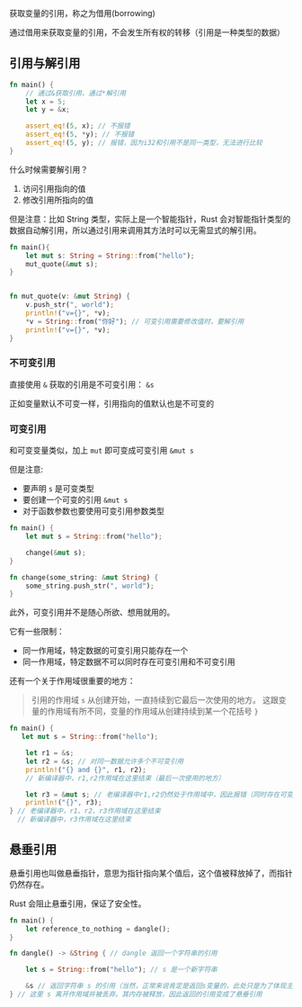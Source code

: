 获取变量的引用，称之为借用(borrowing)

通过借用来获取变量的引用，不会发生所有权的转移（引用是一种类型的数据）

## 引用与解引用

```rust
fn main() {
	// 通过&获取引用，通过*解引用
    let x = 5;
    let y = &x;

    assert_eq!(5, x); // 不报错
    assert_eq!(5, *y); // 不报错
    assert_eq!(5, y); // 报错，因为i32和引用不是同一类型，无法进行比较
}
```

什么时候需要解引用？

1. 访问引用指向的值
2. 修改引用所指向的值

但是注意：比如 String 类型，实际上是一个智能指针，Rust 会对智能指针类型的数据自动解引用，所以通过引用来调用其方法时可以无需显式的解引用。

```rust
fn main(){
	let mut s: String = String::from("hello");
	mut_quote(&mut s);
}


fn mut_quote(v: &mut String) {
    v.push_str(", world");
    println!("v={}", *v);
    *v = String::from("你好"); // 可变引用需要修改值时，要解引用
    println!("v={}", *v);
}
```

### 不可变引用

直接使用 `&` 获取的引用是不可变引用： ` &s `

正如变量默认不可变一样，引用指向的值默认也是不可变的

### 可变引用

和可变变量类似，加上 `mut` 即可变成可变引用 `&mut s`

但是注意:

- 要声明 `s` 是可变类型
- 要创建一个可变的引用 `&mut s` 
- 对于函数参数也要使用可变引用参数类型

```rust
fn main() {
    let mut s = String::from("hello");

    change(&mut s);
}

fn change(some_string: &mut String) {
    some_string.push_str(", world");
}
```

此外，可变引用并不是随心所欲、想用就用的。

它有一些限制：

- 同一作用域，特定数据的可变引用只能存在一个
- 同一作用域，特定数据不可以同时存在可变引用和不可变引用

还有一个关于作用域很重要的地方：

> 引用的作用域 `s` 从创建开始，一直持续到它最后一次使用的地方。
> 这跟变量的作用域有所不同，变量的作用域从创建持续到某一个花括号 `}`

```rust
fn main() {
   let mut s = String::from("hello");

    let r1 = &s;
    let r2 = &s; // 对同一数据允许多个不可变引用
    println!("{} and {}", r1, r2);
    // 新编译器中，r1,r2作用域在这里结束（最后一次使用的地方）

    let r3 = &mut s; // 老编译器中r1,r2仍然处于作用域中，因此报错（同时存在可变和不可变）
    println!("{}", r3);
} // 老编译器中，r1、r2、r3作用域在这里结束
  // 新编译器中，r3作用域在这里结束
```

## 悬垂引用

悬垂引用也叫做悬垂指针，意思为指针指向某个值后，这个值被释放掉了，而指针仍然存在。

Rust 会阻止悬垂引用，保证了安全性。

```rust
fn main() {
    let reference_to_nothing = dangle();
}

fn dangle() -> &String { // dangle 返回一个字符串的引用

    let s = String::from("hello"); // s 是一个新字符串

    &s // 返回字符串 s 的引用（当然，正常来说肯定是返回s变量的，此处只是为了体现主题）
} // 这里 s 离开作用域并被丢弃。其内存被释放，因此返回的引用变成了悬垂引用
```
